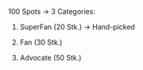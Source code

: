 100 Spots
-> 3 Categories: 

1. SuperFan (20 Stk.)
-> Hand-picked

2. Fan (30 Stk.)
3. Advocate (50 Stk.)